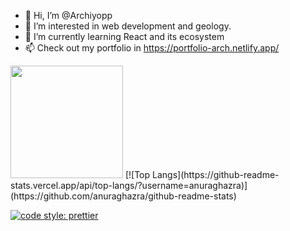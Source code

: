 - 👋 Hi, I’m @Archiyopp
- 👀 I’m interested in web development and geology.
- 🌱 I’m currently learning React and its ecosystem
- 📫 Check out my portfolio in https://portfolio-arch.netlify.app/

<img height="180em" src="https://github-readme-stats.vercel.app/api?username=Archiyopp&show_icons=true&&theme=vision-friendly-dark&hide_border=true&&count_private=true&include_all_commits=true" />
[![Top Langs](https://github-readme-stats.vercel.app/api/top-langs/?username=anuraghazra)](https://github.com/anuraghazra/github-readme-stats)


[![code style: prettier](https://img.shields.io/badge/code_style-prettier-ff69b4.svg?style=flat-square)](https://github.com/prettier/prettier)

<!---
Archiyopp/Archiyopp is a ✨ special ✨ repository because its `README.md` (this file) appears on your GitHub profile.
You can click the Preview link to take a look at your changes.
--->
